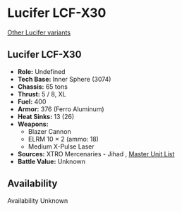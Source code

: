 # Lucifer LCF-X30 

[Other Lucifer variants](../lucifer.md) 

## Lucifer LCF-X30 

- **Role:** Undefined 
- **Tech Base:** Inner Sphere (3074) 
- **Chassis:** 65 tons 
- **Thrust:** 5 / 8, XL 
- **Fuel:** 400 
- **Armor:** 376 (Ferro Aluminum) 
- **Heat Sinks:** 13 (26) 
- **Weapons:** 
  - Blazer Cannon 
  - ELRM 10 × 2 (ammo: 18) 
  - Medium X-Pulse Laser 
- **Sources:** XTRO Mercenaries - Jihad , [Master Unit List](http://masterunitlist.info/Unit/Details/1957) 
- **Battle Value:** Unknown 

## Availability 

Availability Unknown 

